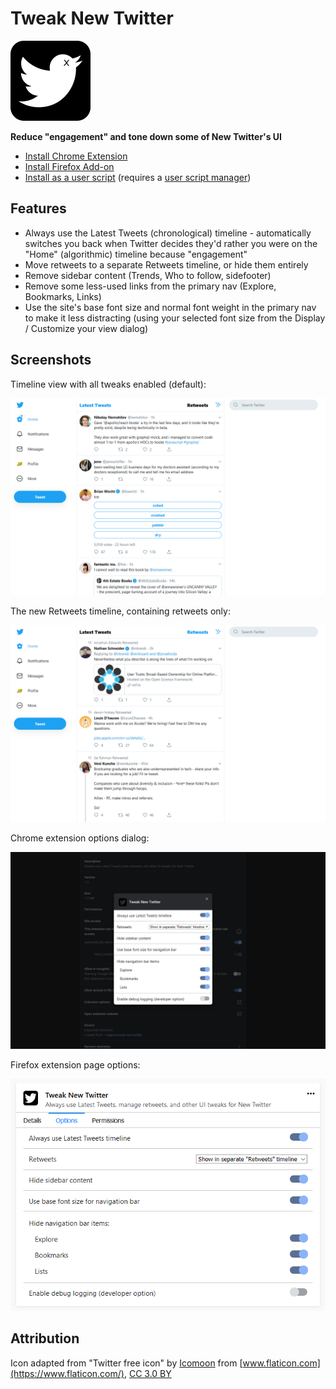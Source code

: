# Tweak New Twitter

![](icons/icon128.png)

**Reduce "engagement" and tone down some of New Twitter's UI**

* [Install Chrome Extension](https://chrome.google.com/webstore/detail/kpmjjdhbcfebfjgdnpjagcndoelnidfj)
* [Install Firefox Add-on](https://addons.mozilla.org/en-US/firefox/addon/tweak-new-twitter/)
* [Install as a user script](https://greasyfork.org/en/scripts/387773-tweak-new-twitter) (requires a [user script manager](https://greasyfork.org/en#home-step-1))

## Features

- Always use the Latest Tweets (chronological) timeline - automatically switches you back when Twitter decides they'd rather you were on the "Home" (algorithmic) timeline because "engagement"
- Move retweets to a separate Retweets timeline, or hide them entirely
- Remove sidebar content (Trends, Who to follow, sidefooter)
- Remove some less-used links from the primary nav (Explore, Bookmarks, Links)
- Use the site's base font size and normal font weight in the primary nav to make it less distracting (using your selected font size from the Display / Customize your view dialog)

## Screenshots

Timeline view with all tweaks enabled (default):

![Screenshot of a New Twitter timeline without retweets, sidebar content, nav links which can be hidden and a less distracting nav style](screenshots/timeline.png)

The new Retweets timeline, containing retweets only:

![Screenshot of the Retweets timeline Tweak New Twitter adds to New Twitter, containing nothing but retweets](screenshots/retweets.png)

Chrome extension options dialog:

![Screenshot of the options UI in Chrome](screenshots/chrome_options.png)

Firefox extension page options:

![Screenshot of the options UI in Firefox](screenshots/firefox_options.png)

## Attribution

Icon adapted from "Twitter free icon" by [Icomoon](https://icomoon.io/) from [www.flaticon.com](https://www.flaticon.com/), [CC 3.0 BY](https://creativecommons.org/licenses/by/3.0/)
